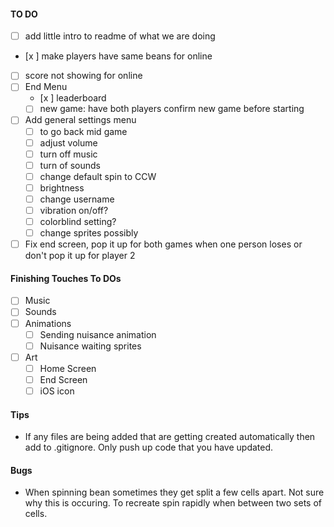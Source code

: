 #### TO DO 
- [ ] add little intro to readme of what we are doing
- [x ] make players have same beans for online
- [ ] score not showing for online
- [ ] End Menu
  - [x ] leaderboard
  - [ ] new game: have both players confirm new game before starting
- [ ] Add general settings menu
  - [ ]  to go back mid game
  - [ ]  adjust volume
  - [ ]  turn off music
  - [ ]  turn of sounds
  - [ ] change default spin to CCW
  - [ ] brightness
  - [ ] change username
  - [ ] vibration on/off?
  - [ ] colorblind setting?
  - [ ] change sprites possibly
- [ ] Fix end screen, pop it up for both games when one person loses or don't pop it up for player 2

#### Finishing Touches To DOs
- [ ] Music
- [ ] Sounds
- [ ] Animations
  - [ ] Sending nuisance animation
  - [ ] Nuisance waiting sprites
- [ ] Art
  - [ ] Home Screen
  - [ ] End Screen
  - [ ] iOS icon

#### Tips
* If any files are being added that are getting created automatically then add to .gitignore. Only push up code that you have updated.

#### Bugs
* When spinning bean sometimes they get split a few cells apart. Not sure why this is occuring. To recreate spin rapidly when between two sets of cells.
